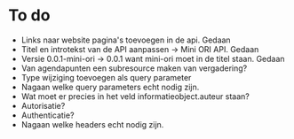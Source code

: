 # To do

- Links naar website pagina's toevoegen in de api. 
Gedaan
- Titel en introtekst van de API aanpassen -> Mini ORI API. 
Gedaan
- Versie 0.0.1-mini-ori -> 0.0.1  want mini-ori moet in de titel staan. 
Gedaan
- Van agendapunten een subresource maken van vergadering?
- Type wijziging toevoegen als query parameter
- Nagaan welke query parameters echt nodig zijn.
- Wat moet er precies in het veld informatieobject.auteur staan?
- Autorisatie?
- Authenticatie?
- Nagaan welke headers echt nodig zijn.
